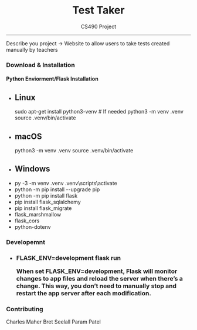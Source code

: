 
<h1 align="center"> Test Taker </h1>

<p align="center"> CS490 Project </p>

<hr/>

<p> Describe you project -> Website to allow users to take tests created manually by teachers </p>

<h3> Download & Installation </h3>
<h4> Python Enviorment/Flask Installation </h4>

<ul>
  <li> <h2>Linux</h2>
sudo apt-get install python3-venv    # If needed
python3 -m venv .venv
source .venv/bin/activate
</li>
  <li>  <h2>macOS</h2>
python3 -m venv .venv
source .venv/bin/activate</li>
  <li> <h2>Windows</h2>

  <li>
py -3 -m venv .venv
.venv\scripts\activate</li>

<li> python -m pip install --upgrade pip
</l1>
<li> python -m pip install flask
</l1>
<li>pip install flask_sqlalchemy           </li>
<li>pip install flask_migrate </li>
<li>flask_marshmallow    </li>
<li>flask_cors     </li>
<li>python-dotenv</li>
</ul>





<h3>Developemnt<h3>
<ul>
<li>
FLASK_ENV=development flask run

When  set FLASK_ENV=development, Flask will monitor changes to app files and reload the server when there’s a change. This way, you don’t need to manually stop and restart the app server after each modification.
</li>
</ul>


<h3>Contributing</h3>
Charles Maher
Bret Seelall
Param Patel


